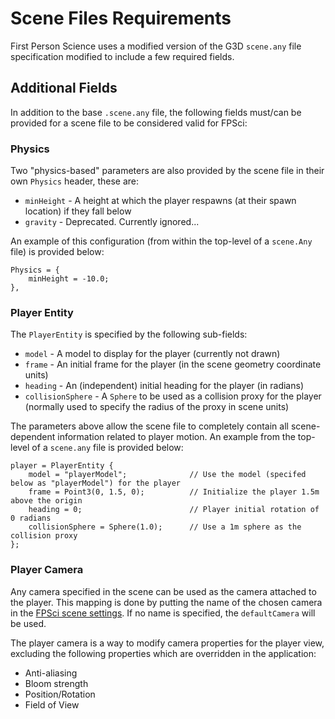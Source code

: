 # Scene Files Requirements
First Person Science uses a modified version of the G3D `scene.any` file specification modified to include a few required fields.

## Additional Fields
In addition to the base `.scene.any` file, the following fields must/can be provided for a scene file to be considered valid for FPSci:

### Physics
Two "physics-based" parameters are also provided by the scene file in their own `Physics` header, these are:

* `minHeight` - A height at which the player respawns (at their spawn location) if they fall below
* `gravity` - Deprecated. Currently ignored...

An example of this configuration (from within the top-level of a `scene.Any` file) is provided below:

```
Physics = {
	minHeight = -10.0;
},
```

### Player Entity
The `PlayerEntity` is specified by the following sub-fields:

* `model` - A model to display for the player (currently not drawn)
* `frame` - An initial frame for the player (in the scene geometry coordinate units)
* `heading` - An (independent) initial heading for the player (in radians)
* `collisionSphere` - A `Sphere` to be used as a collision proxy for the player (normally used to specify the radius of the proxy in scene units)

The parameters above allow the scene file to completely contain all scene-dependent information related to player motion. An example from the top-level of a `scene.any` file is provided below:

```
player = PlayerEntity {
    model = "playerModel";              // Use the model (specifed below as "playerModel") for the player
    frame = Point3(0, 1.5, 0);          // Initialize the player 1.5m above the origin
	heading = 0;                        // Player initial rotation of 0 radians
    collisionSphere = Sphere(1.0);      // Use a 1m sphere as the collision proxy
};
```

### Player Camera
Any camera specified in the scene can be used as the camera attached to the player. This mapping is done by putting the name of the chosen camera in the [FPSci scene settings](./general_config.md#scene-settings). If no name is specified, the `defaultCamera` will be used.

The player camera is a way to modify camera properties for the player view, excluding the following properties which are overridden in the application:

* Anti-aliasing
* Bloom strength
* Position/Rotation
* Field of View